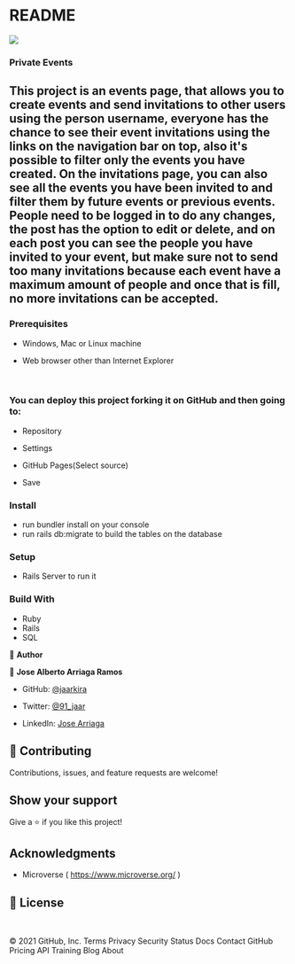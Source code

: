 # README
![](https://img.shields.io/badge/Microverse-blueviolet)

### Private Events

## This project is an events page, that allows you to create events and send invitations to other users using the person username, everyone has the chance to see their event invitations using the links on the navigation bar on top, also it's possible to filter only the events you have created. On the invitations page, you can also see all the events you have been invited to and filter them by future events or previous events. People need to be logged in to do any changes, the post has the option to edit or delete, and on each post you can see the people you have invited to your event, but make sure not to send too many invitations because each event have a maximum amount of people and once that is fill, no more invitations can be accepted.


### Prerequisites

- Windows, Mac or Linux machine 

- Web browser other than Internet Explorer

​
### You can deploy this project forking it on GitHub and then going to:

- Repository

- Settings

- GitHub Pages(Select source)

- Save


### Install

- run bundler install on your console
- run rails db:migrate to build the tables on the database

### Setup

- Rails Server to run it

### Build With

- Ruby 
- Rails
- SQL


👤 **Author**

👤 **Jose Alberto Arriaga Ramos**

- GitHub: [@jaarkira](https://github.com/jaarkira )

- Twitter: [@91_jaar](https://twitter.com/91_jaar )

- LinkedIn: [Jose Arriaga](https://www.linkedin.com/in/jaar/)
​

## 🤝 Contributing

Contributions, issues, and feature requests are welcome!

## Show your support


Give a ⭐️ if you like this project!


## Acknowledgments

- Microverse ( https://www.microverse.org/ )

## 📝 License

​
 
© 2021 GitHub, Inc.
Terms
Privacy
Security
Status
Docs
Contact GitHub
Pricing
API
Training
Blog
About